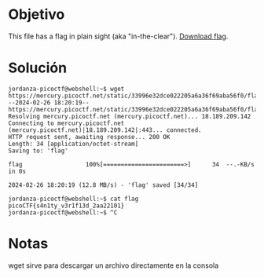 # Objetivo 
This file has a flag in plain sight (aka "in-the-clear"). [Download flag](https://mercury.picoctf.net/static/33996e32dce022205a6a36f69aba56f0/flag).
# Solución 
```
jordanza-picoctf@webshell:~$ wget https://mercury.picoctf.net/static/33996e32dce022205a6a36f69aba56f0/flag
--2024-02-26 18:20:19--  https://mercury.picoctf.net/static/33996e32dce022205a6a36f69aba56f0/flag
Resolving mercury.picoctf.net (mercury.picoctf.net)... 18.189.209.142
Connecting to mercury.picoctf.net (mercury.picoctf.net)|18.189.209.142|:443... connected.
HTTP request sent, awaiting response... 200 OK
Length: 34 [application/octet-stream]
Saving to: 'flag'

flag                  100%[=======================>]      34  --.-KB/s    in 0s      

2024-02-26 18:20:19 (12.8 MB/s) - 'flag' saved [34/34]

jordanza-picoctf@webshell:~$ cat flag
picoCTF{s4n1ty_v3r1f13d_2aa22101}
jordanza-picoctf@webshell:~$ ^C
```
# Notas 
wget sirve para descargar un archivo directamente en la consola 

